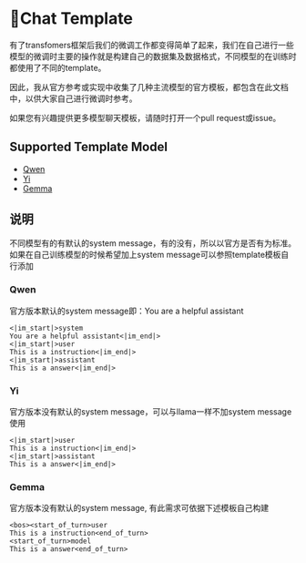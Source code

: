# 🍻Chat Template

有了transfomers框架后我们的微调工作都变得简单了起来，我们在自己进行一些模型的微调时主要的操作就是构建自己的数据集及数据格式，不同模型的在训练时都使用了不同的template。

因此，我从官方参考或实现中收集了几种主流模型的官方模板，都包含在此文档中，以供大家自己进行微调时参考。

如果您有兴趣提供更多模型聊天模板，请随时打开一个pull request或issue。

## Supported Template Model

- [Qwen](#qwen)
- [Yi](#yi)
- [Gemma](#gemma)

## 说明
 不同模型有的有默认的system message，有的没有，所以以官方是否有为标准。如果在自己训练模型的时候希望加上system message可以参照template模板自行添加

### Qwen
官方版本默认的system message即：You are a helpful assistant
```text
<|im_start|>system
You are a helpful assistant<|im_end|>
<|im_start|>user
This is a instruction<|im_end|>
<|im_start|>assistant
This is a answer<|im_end|>
```

### Yi
官方版本没有默认的system message，可以与llama一样不加system message使用
```text
<|im_start|>user
This is a instruction<|im_end|>
<|im_start|>assistant
This is a answer<|im_end|>
```

### Gemma
官方版本没有默认的system message, 有此需求可依据下述模板自己构建
```text
<bos><start_of_turn>user
This is a instruction<end_of_turn>
<start_of_turn>model
This is a answer<end_of_turn>
```

